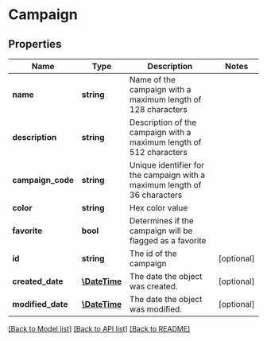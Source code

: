 # Campaign

## Properties
Name | Type | Description | Notes
------------ | ------------- | ------------- | -------------
**name** | **string** | Name of the campaign with a maximum length of 128 characters | 
**description** | **string** | Description of the campaign with a maximum length of 512 characters | 
**campaign_code** | **string** | Unique identifier for the campaign with a maximum length of 36 characters | 
**color** | **string** | Hex color value | 
**favorite** | **bool** | Determines if the campaign will be flagged as a favorite | 
**id** | **string** | The id of the campaign | [optional] 
**created_date** | [**\DateTime**](\DateTime.md) | The date the object was created. | [optional] 
**modified_date** | [**\DateTime**](\DateTime.md) | The date the object was modified. | [optional] 

[[Back to Model list]](../README.md#documentation-for-models) [[Back to API list]](../README.md#documentation-for-api-endpoints) [[Back to README]](../README.md)


